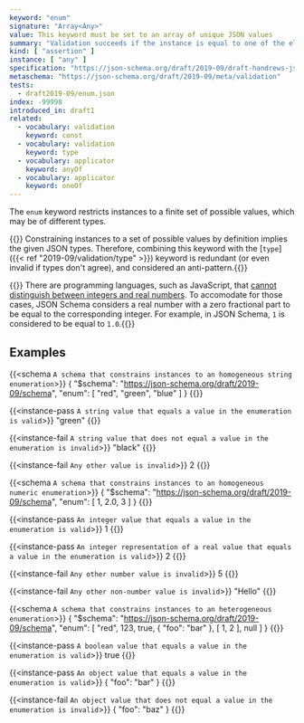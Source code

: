 ```yaml
---
keyword: "enum"
signature: "Array<Any>"
value: This keyword must be set to an array of unique JSON values
summary: "Validation succeeds if the instance is equal to one of the elements in this keyword's array value."
kind: [ "assertion" ]
instance: [ "any" ]
specification: "https://json-schema.org/draft/2019-09/draft-handrews-json-schema-validation-02#rfc.section.6.1.2"
metaschema: "https://json-schema.org/draft/2019-09/meta/validation"
tests:
  - draft2019-09/enum.json
index: -99998
introduced_in: draft1
related:
  - vocabulary: validation
    keyword: const
  - vocabulary: validation
    keyword: type
  - vocabulary: applicator
    keyword: anyOf
  - vocabulary: applicator
    keyword: oneOf
---
```


The `enum` keyword restricts instances to a finite set of possible values,
which may be of different types.

{{<best-practice>}} Constraining instances to a set of possible values by
definition implies the given JSON types. Therefore, combining this keyword with
the [`type`]({{< ref "2019-09/validation/type" >}}) keyword is redundant (or
even invalid if types don't agree), and considered an
anti-pattern.{{</best-practice>}}

{{<common-pitfall>}} There are programming languages, such as JavaScript, that
[cannot distinguish between integers and real
numbers](https://2ality.com/2012/04/number-encoding.html). To accomodate for
those cases, JSON Schema considers a real number with a zero fractional part to
be equal to the corresponding integer. For example, in JSON Schema, `1` is
considered to be equal to `1.0`.{{</common-pitfall>}}

## Examples

{{<schema `A schema that constrains instances to an homogeneous string enumeration`>}}
{
  "$schema": "https://json-schema.org/draft/2019-09/schema",
  "enum": [ "red", "green", "blue" ]
}
{{</schema>}}

{{<instance-pass `A string value that equals a value in the enumeration is valid`>}}
"green"
{{</instance-pass>}}

{{<instance-fail `A string value that does not equal a value in the enumeration is invalid`>}}
"black"
{{</instance-fail>}}

{{<instance-fail `Any other value is invalid`>}}
2
{{</instance-fail>}}

{{<schema `A schema that constrains instances to an homogeneous numeric enumeration`>}}
{
  "$schema": "https://json-schema.org/draft/2019-09/schema",
  "enum": [ 1, 2.0, 3 ]
}
{{</schema>}}

{{<instance-pass `An integer value that equals a value in the enumeration is valid`>}}
1
{{</instance-pass>}}

{{<instance-pass `An integer representation of a real value that equals a value in the enumeration is valid`>}}
2
{{</instance-pass>}}

{{<instance-fail `Any other number value is invalid`>}}
5
{{</instance-fail>}}

{{<instance-fail `Any other non-number value is invalid`>}}
"Hello"
{{</instance-fail>}}

{{<schema `A schema that constrains instances to an heterogeneous enumeration`>}}
{
  "$schema": "https://json-schema.org/draft/2019-09/schema",
  "enum": [ "red", 123, true, { "foo": "bar" }, [ 1, 2 ], null ]
}
{{</schema>}}

{{<instance-pass `A boolean value that equals a value in the enumeration is valid`>}}
true
{{</instance-pass>}}

{{<instance-pass `An object value that equals a value in the enumeration is valid`>}}
{ "foo": "bar" }
{{</instance-pass>}}

{{<instance-fail `An object value that does not equal a value in the enumeration is invalid`>}}
{ "foo": "baz" }
{{</instance-fail>}}
